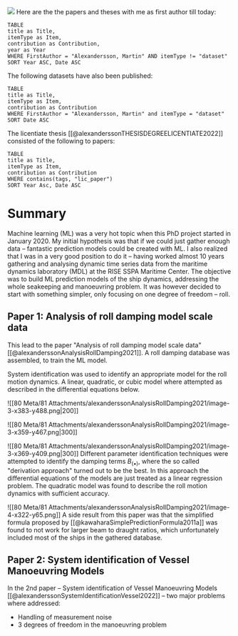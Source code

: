 ![](https://www.staffanstorpshk.se/images/1271/37381/1272819.JPG)
Here are the the  papers and theses with me as first author till today:
```dataview  
TABLE
title as Title,  
itemType as Item,  
contribution as Contribution,
year as Year
WHERE FirstAuthor = "Alexandersson, Martin" AND itemType != "dataset"  
SORT Year ASC, Date ASC
```

The following datasets have also been published:
```dataview  
TABLE
title as Title,  
itemType as Item,  
contribution as Contribution  
WHERE FirstAuthor = "Alexandersson, Martin" and itemType = "dataset"  
SORT Date ASC
```

The licentiate thesis [[@alexanderssonTHESISDEGREELICENTIATE2022]] consisted of the following to papers:
```dataview  
TABLE
title as Title,  
itemType as Item,  
contribution as Contribution  
WHERE contains(tags, "lic_paper")  
SORT Year Asc, Date ASC
```

# Summary
Machine learning (ML) was a very hot topic when this PhD project started in January 2020. My initial hypothesis was that if we could just gather enough data – fantastic prediction models could be created with ML. I also realized that I was in a very good position to do it – having worked almost 10 years gathering and analysing dynamic time series data from the maritime dynamics laboratory (MDL) at the RISE SSPA Maritime Center. The objective was to build ML prediction models of the ship dynamics, addressing the whole seakeeping and manoeuvring problem. It was however decided to start with something simpler, only focusing on one degree of freedom – roll. 
## Paper 1: Analysis of roll damping model scale data
This lead to the paper "Analysis of roll damping model scale data" [[@alexanderssonAnalysisRollDamping2021]]. A roll damping database was assembled, to train the ML model. 

System identification was used to identify an appropriate model for the roll motion dynamics. A linear, quadratic, or cubic model where attempted as described in the differential equations below.

![[80 Meta/81 Attachments/alexanderssonAnalysisRollDamping2021/image-3-x383-y488.png|200]] 

![[80 Meta/81 Attachments/alexanderssonAnalysisRollDamping2021/image-3-x359-y467.png|300]] 
 	 
![[80 Meta/81 Attachments/alexanderssonAnalysisRollDamping2021/image-3-x369-y409.png|300]] 
Different parameter identification techniques were attempted to identify the damping terms $B_{(\bullet)}$, where the so called "derivation approach" turned out to be the best. In this approach the differential equations of the models are just treated as a linear regression problem. The quadratic model was found to describe the roll motion dynamics with sufficient accuracy.

![[80 Meta/81 Attachments/alexanderssonAnalysisRollDamping2021/image-4-x322-y65.png]] 
A side result from this paper was that the simplified formula proposed by  [[@kawaharaSimplePredictionFormula2011a]] was found to not work for larger beam to draught ratios, which unfortunately included most of the ships in the gathered database.

## Paper 2: System identification of Vessel Manoeuvring Models
In the 2nd paper – System identification of Vessel Manoeuvring Models [[@alexanderssonSystemIdentificationVessel2022]] – two major problems where addressed:
* Handling of measurement noise
* 3 degrees of freedom in the manoeuvring problem


